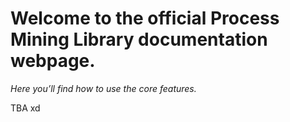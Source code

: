 # Welcome to the official Process Mining Library documentation webpage.

*Here you’ll find how to use the core features.*

TBA xd